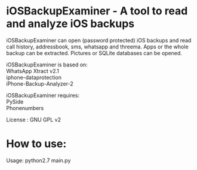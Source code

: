 iOSBackupExaminer - A tool to read and analyze iOS backups
==========================================================
  
iOSBackupExaminer can open (password protected) iOS backups
and read call history, addressbook, sms, whatsapp and threema.
Apps or the whole backup can be extracted.
Pictures or SQLite databases can be opened.
  
iOSBackupExaminer is based on:  
  WhatsApp Xtract v2.1  
  iphone-dataprotection  
  iPhone-Backup-Analyzer-2   

iOSBackupExaminer  requires:  
   PySide  
   Phonenumbers  

License : GNU GPL v2

How to use:
===========

Usage: python2.7 main.py  



